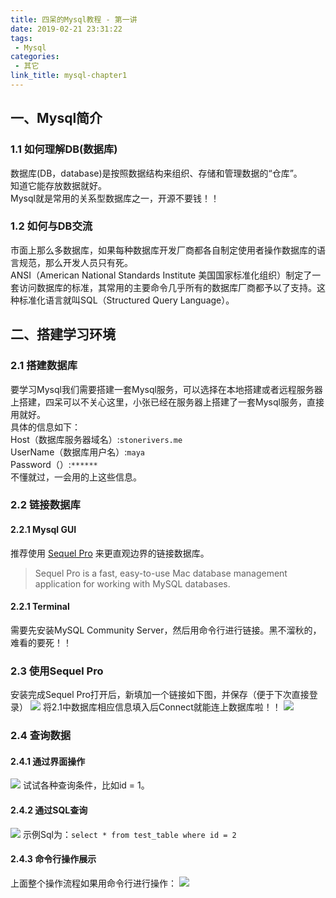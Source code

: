 ```yaml
---
title: 四呆的Mysql教程 - 第一讲
date: 2019-02-21 23:31:22
tags: 
 - Mysql 
categories: 
 - 其它
link_title: mysql-chapter1
---
```

## 一、Mysql简介
### 1.1 如何理解DB(数据库)
数据库(DB，database)是按照数据结构来组织、存储和管理数据的“仓库”。  
知道它能存放数据就好。  
Mysql就是常用的关系型数据库之一，开源不要钱！！
<!-- more -->
### 1.2 如何与DB交流
市面上那么多数据库，如果每种数据库开发厂商都各自制定使用者操作数据库的语言规范，那么开发人员只有死。  
ANSI（American National Standards Institute 美国国家标准化组织）制定了一套访问数据库的标准，其常用的主要命令几乎所有的数据库厂商都予以了支持。这种标准化语言就叫SQL（Structured Query Language）。
## 二、搭建学习环境
### 2.1 搭建数据库
要学习Mysql我们需要搭建一套Mysql服务，可以选择在本地搭建或者远程服务器上搭建，四呆可以不关心这里，小张已经在服务器上搭建了一套Mysql服务，直接用就好。  
具体的信息如下：  
Host（数据库服务器域名）:`stonerivers.me`  
UserName（数据库用户名）:`maya`  
Password（）:`******`  
不懂就过，一会用的上这些信息。
### 2.2 链接数据库
#### 2.2.1 Mysql GUI
推荐使用 [Sequel Pro](https://sequelpro.com/) 来更直观边界的链接数据库。
> Sequel Pro is a fast, easy-to-use Mac database management application for working with MySQL databases.  

#### 2.2.1 Terminal
需要先安装MySQL Community Server，然后用命令行进行链接。黑不溜秋的，难看的要死！！

### 2.3 使用Sequel Pro
安装完成Sequel Pro打开后，新填加一个链接如下图，并保存（便于下次直接登录）
![](https://stonerivers.oss-cn-beijing.aliyuncs.com/QE337P0113Y3IEK222LD.jpg)
将2.1中数据库相应信息填入后Connect就能连上数据库啦！！
![](https://stonerivers.oss-cn-beijing.aliyuncs.com/XV5N9UTLQJCF7P9LGKXE.jpg)

### 2.4 查询数据
#### 2.4.1 通过界面操作
![](https://stonerivers.oss-cn-beijing.aliyuncs.com/JU65TX7T8YKTDXGMYVC2.jpg)
试试各种查询条件，比如id = 1。
#### 2.4.2 通过SQL查询
![](https://stonerivers.oss-cn-beijing.aliyuncs.com/Y3N9IU812I66LL0T8J9Q.jpg)
示例Sql为：`select * from test_table where id = 2`
#### 2.4.3 命令行操作展示
上面整个操作流程如果用命令行进行操作：
![](https://stonerivers.oss-cn-beijing.aliyuncs.com/GAAS1MBFVCKUV3D81E8Q.jpg)